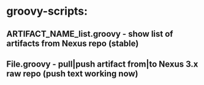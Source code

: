 # groovy-scripts:
## ARTIFACT_NAME_list.groovy - show list of artifacts from Nexus repo (stable)
## File.groovy - pull|push artifact from|to Nexus 3.x raw repo (push text working now)
